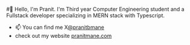 #👋 Hello, I'm Pranit.
I'm Third year Computer Engineering student and a Fullstack developer specializing in MERN stack with Typescript.
- 📫 You can find me X<a href="https://twitter.com/pranitbmane">@pranitbmane</a>
- check out my website <a href="https://pranitmane.com">pranitmane.com</a>

<!---
pranitmane/pranitmane is a ✨ special ✨ repository because its `README.md` (this file) appears on your GitHub profile.
You can click the Preview link to take a look at your changes.
--->
